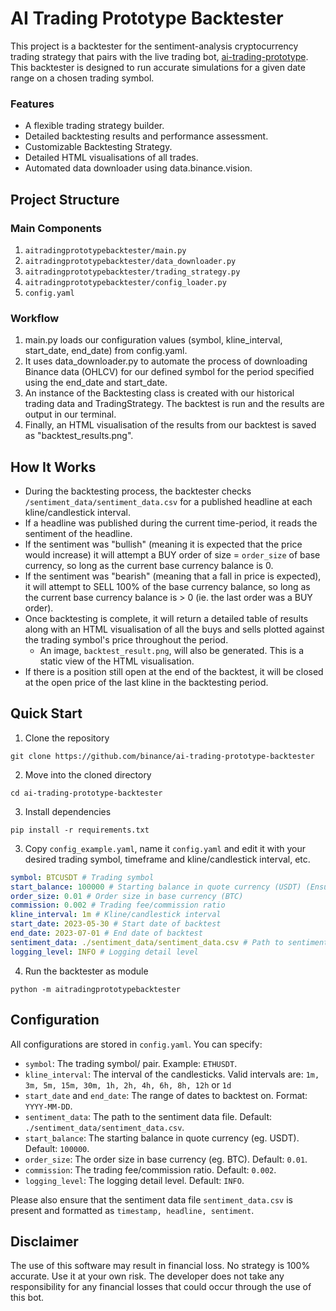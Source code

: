 # AI Trading Prototype Backtester

This project is a backtester for the sentiment-analysis cryptocurrency trading strategy that pairs with the live trading bot, [ai-trading-prototype](https://github.com/binance/ai-trading-prototype/). This backtester is designed to run accurate simulations for a given date range on a chosen trading symbol.

### Features

* A flexible trading strategy builder.
* Detailed backtesting results and performance assessment.
* Customizable Backtesting Strategy.
* Detailed HTML visualisations of all trades.
* Automated data downloader using data.binance.vision.

## Project Structure

### Main Components

1. `aitradingprototypebacktester/main.py`
2. `aitradingprototypebacktester/data_downloader.py`
3. `aitradingprototypebacktester/trading_strategy.py`
4. `aitradingprototypebacktester/config_loader.py`
5. `config.yaml`

### Workflow

1. main.py loads our configuration values (symbol, kline_interval, start_date, end_date) from config.yaml.
2. It uses data_downloader.py to automate the process of downloading Binance data (OHLCV) for our defined symbol for the period specified using the end_date and start_date.
3. An instance of the Backtesting class is created with our historical trading data and TradingStrategy. The backtest is run and the results are output in our terminal.
4. Finally, an HTML visualisation of the results from our backtest is saved as "backtest_results.png".

## How It Works

* During the backtesting process, the backtester checks `/sentiment_data/sentiment_data.csv` for a published headline at each kline/candlestick interval.
* If a headline was published during the current time-period, it reads the sentiment of the headline.
* If the sentiment was "bullish" (meaning it is expected that the price would increase) it will attempt a BUY order of size = `order_size` of base currency, so long as the current base currency balance is 0.
* If the sentiment was "bearish" (meaning that a fall in price is expected), it will attempt to SELL 100% of the base currency balance, so long as the current base currency balance is > 0 (ie. the last order was a BUY order).
* Once backtesting is complete, it will return a detailed table of results along with an HTML visualisation of all the buys and sells plotted against the trading symbol's price throughout the period.
  * An image, `backtest_result.png`, will also be generated. This is a static view of the HTML visualisation.
* If there is a position still open at the end of the backtest, it will be closed at the open price of the last kline in the backtesting period.

## Quick Start

1. Clone the repository
```
git clone https://github.com/binance/ai-trading-prototype-backtester
```
2. Move into the cloned directory
```
cd ai-trading-prototype-backtester
```
3. Install dependencies
```
pip install -r requirements.txt
```
3. Copy `config_example.yaml`, name it `config.yaml` and edit it with your desired trading symbol, timeframe and kline/candlestick interval, etc.
```yaml
symbol: BTCUSDT # Trading symbol
start_balance: 100000 # Starting balance in quote currency (USDT) (Ensure balance > 1 max base_currency_price as min. order size is 1)
order_size: 0.01 # Order size in base currency (BTC)
commission: 0.002 # Trading fee/commission ratio
kline_interval: 1m # Kline/candlestick interval
start_date: 2023-05-30 # Start date of backtest
end_date: 2023-07-01 # End date of backtest
sentiment_data: ./sentiment_data/sentiment_data.csv # Path to sentiment data file
logging_level: INFO # Logging detail level
```
4. Run the backtester as module
```
python -m aitradingprototypebacktester
```

## Configuration

All configurations are stored in `config.yaml`. You can specify:
* `symbol`: The trading symbol/ pair. Example: `ETHUSDT`.
* `kline_interval`: The interval of the candlesticks. Valid intervals are: `1m, 3m, 5m, 15m, 30m, 1h, 2h, 4h, 6h, 8h, 12h` or `1d`
* `start_date` and `end_date`: The range of dates to backtest on. Format: `YYYY-MM-DD`.
* `sentiment_data`: The path to the sentiment data file. Default: `./sentiment_data/sentiment_data.csv`.
* `start_balance`: The starting balance in quote currency (eg. USDT). Default: `100000`.
* `order_size`: The order size in base currency (eg. BTC). Default: `0.01`.
* `commission`: The trading fee/commission ratio. Default: `0.002`.
* `logging_level`: The logging detail level. Default: `INFO`.

Please also ensure that the sentiment data file `sentiment_data.csv` is present and formatted as `timestamp, headline, sentiment`.

## Disclaimer

The use of this software may result in financial loss. No strategy is 100% accurate. Use it at your own risk. The developer does not take any responsibility for any financial losses that could occur through the use of this bot.